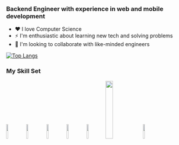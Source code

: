 ### Backend Engineer with experience in web and mobile development


- :heart: I love Computer Science
- :zap: I'm enthusiastic about learning new tech and solving problems
- :thinking: I'm looking to collaborate with like-minded engineers 
 
[![Top Langs](https://github-readme-stats.vercel.app/api/top-langs/?username=kahlinhenderson)](https://github.com/kahlinhenderson/github-readme-stats)

### My Skill Set

<img src="https://cdn.jsdelivr.net/gh/devicons/devicon/icons/python/python-original.svg" width="10%" height="10%"> <img src="https://cdn.jsdelivr.net/gh/devicons/devicon/icons/django/django-plain-wordmark.svg" width="10%" height="10%"> <img src="https://cdn.jsdelivr.net/gh/devicons/devicon/icons/bash/bash-original.svg" width="10%" height="10%"> <img src="https://cdn.jsdelivr.net/gh/devicons/devicon/icons/html5/html5-original.svg" width="10%" height="10%"> <img src="https://cdn.jsdelivr.net/gh/devicons/devicon/icons/css3/css3-original.svg" width="10%" height="10%"><img src="https://www.django-rest-framework.org/img/logo.png" width="20%" height="20%"><img src="https://cdn.jsdelivr.net/gh/devicons/devicon/icons/git/git-original-wordmark.svg" width="10%" height="10%">






 


